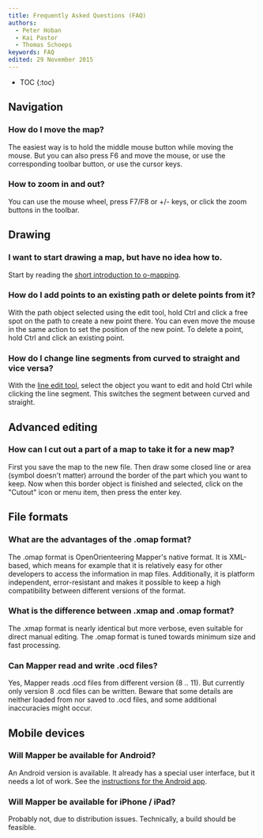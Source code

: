 ```yaml
---
title: Frequently Asked Questions (FAQ)
authors:
  - Peter Hoban
  - Kai Pastor
  - Thomas Schoeps
keywords: FAQ
edited: 29 November 2015
---
```


* TOC
{:toc}

## Navigation

### How do I move the map?
The easiest way is to hold the middle mouse button while moving the mouse. But you can also press F6 and move the mouse, or use the corresponding toolbar button, or use the cursor keys.

### How to zoom in and out?
You can use the mouse wheel, press F7/F8 or +/- keys, or click the zoom buttons in the toolbar.


## Drawing

### I want to start drawing a map, but have no idea how to.
Start by reading the [short introduction to o-mapping](mapping-introduction.md).

### How do I add points to an existing path or delete points from it?
With the path object selected using the edit tool, hold Ctrl and click a free spot on the path to create a new point there. You can even move the mouse in the same action to set the position of the new point. To delete a point, hold Ctrl and click an existing point.

### How do I change line segments from curved to straight and vice versa?
With the [line edit tool](toolbars.md#tool_edit_line), select the object you want to edit and hold Ctrl while clicking the line segment. This switches the segment between curved and straight.


## Advanced editing

### How can I cut out a part of a map to take it for a new map?
First you save the map to the new file. Then draw some closed line or area (symbol doesn't matter) arround the border of the part which you want to keep. Now when this border object is finished and selected, click on the "Cutout" icon or menu item, then press the enter key.


## File formats

### What are the advantages of the .omap format?
The .omap format is OpenOrienteering Mapper's native format. It is XML-based, which means for example that it is relatively easy for other developers to access the information in map files. Additionally, it is platform independent, error-resistant and makes it possible to keep a high compatibility between different versions of the format.

### What is the difference between .xmap and .omap format?
The .xmap format is nearly identical but more verbose, even suitable for direct manual editing. The .omap format is tuned towards minimum size and fast processing.

### Can Mapper read and write .ocd files?
Yes, Mapper reads .ocd files from different version (8 .. 11). But currently only version 8 .ocd files can be written. Beware that some details are neither loaded from nor saved to .ocd files, and some additional inaccuracies might occur.


## Mobile devices

### Will Mapper be available for Android?
An Android version is available. It already has a special user interface, but it needs a lot of work. See the [instructions for the Android app](android-index.md).

### Will Mapper be available for iPhone / iPad?
Probably not, due to distribution issues. Technically, a build should be feasible.
